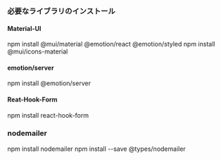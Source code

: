 ### 必要なライブラリのインストール

#### Material-UI
npm install @mui/material @emotion/react @emotion/styled
npm install @mui/icons-material

#### emotion/server
npm install @emotion/server

#### Reat-Hook-Form
npm install react-hook-form

### nodemailer
npm install nodemailer
npm install --save @types/nodemailer